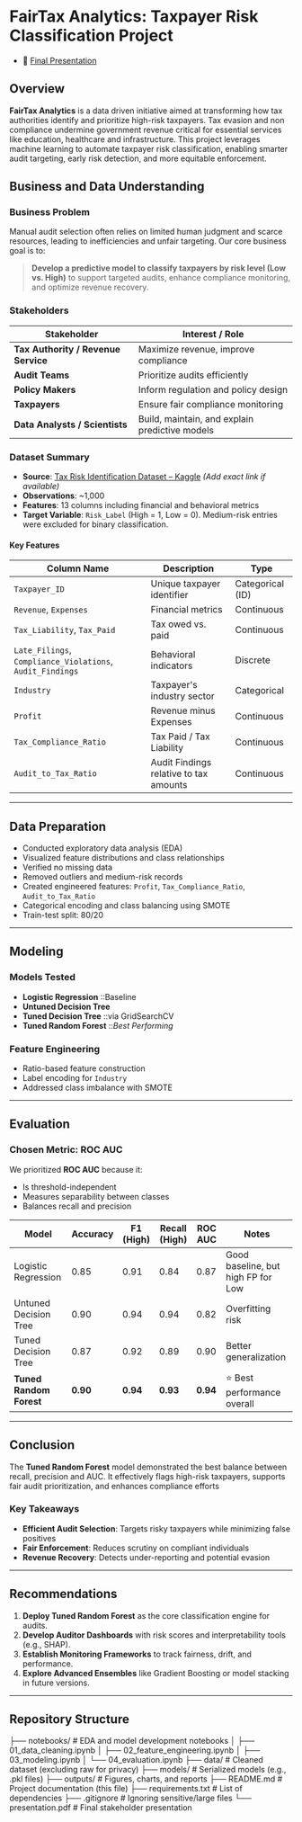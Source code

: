 # FairTax Analytics: Taxpayer Risk Classification Project

- 🔗 [Final Presentation](./Presentation.pdf) 
## Overview

**FairTax Analytics** is a data driven initiative aimed at transforming how tax authorities identify and prioritize high-risk taxpayers. Tax evasion and non compliance undermine government revenue critical for essential services like education, healthcare and infrastructure. This project leverages machine learning to automate taxpayer risk classification, enabling smarter audit targeting, early risk detection, and more equitable enforcement.

## Business and Data Understanding

### Business Problem

Manual audit selection often relies on limited human judgment and scarce resources, leading to inefficiencies and unfair targeting. Our core business goal is to:

> **Develop a predictive model to classify taxpayers by risk level (Low vs. High)** to support targeted audits, enhance compliance monitoring, and optimize revenue recovery.

### Stakeholders

| Stakeholder                  | Interest / Role                                |
|-----------------------------|------------------------------------------------|
| **Tax Authority / Revenue Service** | Maximize revenue, improve compliance     |
| **Audit Teams**             | Prioritize audits efficiently                   |
| **Policy Makers**           | Inform regulation and policy design             |
| **Taxpayers**               | Ensure fair compliance monitoring               |
| **Data Analysts / Scientists** | Build, maintain, and explain predictive models |

### Dataset Summary

- **Source**: [Tax Risk Identification Dataset – Kaggle](https://www.kaggle.com) *(Add exact link if available)*
- **Observations**: ~1,000
- **Features**: 13 columns including financial and behavioral metrics
- **Target Variable**: `Risk_Label` (High = 1, Low = 0). Medium-risk entries were excluded for binary classification.

#### Key Features

| Column Name                | Description                                    | Type            |
|---------------------------|------------------------------------------------|-----------------|
| `Taxpayer_ID`             | Unique taxpayer identifier                     | Categorical (ID)|
| `Revenue`, `Expenses`     | Financial metrics                              | Continuous       |
| `Tax_Liability`, `Tax_Paid` | Tax owed vs. paid                          | Continuous       |
| `Late_Filings`, `Compliance_Violations`, `Audit_Findings` | Behavioral indicators | Discrete         |
| `Industry`                | Taxpayer's industry sector                     | Categorical      |
| `Profit`                  | Revenue minus Expenses                         | Continuous       |
| `Tax_Compliance_Ratio`    | Tax Paid / Tax Liability                       | Continuous       |
| `Audit_to_Tax_Ratio`      | Audit Findings relative to tax amounts         | Continuous       |

---

## Data Preparation

- Conducted exploratory data analysis (EDA)
- Visualized feature distributions and class relationships
- Verified no missing data
- Removed outliers and medium-risk records
- Created engineered features: `Profit`, `Tax_Compliance_Ratio`, `Audit_to_Tax_Ratio`
- Categorical encoding and class balancing using SMOTE
- Train-test split: 80/20

---

## Modeling

### Models Tested

- **Logistic Regression** ::Baseline
- **Untuned Decision Tree**
- **Tuned Decision Tree** ::via GridSearchCV
- **Tuned Random Forest** ::*Best Performing*

### Feature Engineering

- Ratio-based feature construction
- Label encoding for `Industry`
- Addressed class imbalance with SMOTE

---

## Evaluation

### Chosen Metric: ROC AUC

We prioritized **ROC AUC** because it:
- Is threshold-independent
- Measures separability between classes
- Balances recall and precision

| Model                    | Accuracy | F1 (High) | Recall (High) | ROC AUC | Notes                               |
|--------------------------|----------|-----------|----------------|---------|--------------------------------------|
| Logistic Regression      | 0.85     | 0.91      | 0.84           | 0.87    | Good baseline, but high FP for Low   |
| Untuned Decision Tree    | 0.90     | 0.94      | 0.94           | 0.82    | Overfitting risk                     |
| Tuned Decision Tree      | 0.87     | 0.92      | 0.89           | 0.90    | Better generalization                |
| **Tuned Random Forest**  | **0.90** | **0.94**  | **0.93**       | **0.94**| ⭐ Best performance overall           |

---

## Conclusion

The **Tuned Random Forest** model demonstrated the best balance between recall, precision and AUC. It effectively flags high-risk taxpayers, supports fair audit prioritization, and enhances compliance efforts

### Key Takeaways

- **Efficient Audit Selection**: Targets risky taxpayers while minimizing false positives
- **Fair Enforcement**: Reduces scrutiny on compliant individuals
- **Revenue Recovery**: Detects under-reporting and potential evasion

---

## Recommendations

1. **Deploy Tuned Random Forest** as the core classification engine for audits.
2. **Develop Auditor Dashboards** with risk scores and interpretability tools (e.g., SHAP).
3. **Establish Monitoring Frameworks** to track fairness, drift, and performance.
4. **Explore Advanced Ensembles** like Gradient Boosting or model stacking in future versions.

---
## Repository Structure

├── notebooks/ # EDA and model development notebooks
│ ├── 01_data_cleaning.ipynb
│ ├── 02_feature_engineering.ipynb
│ ├── 03_modeling.ipynb
│ └── 04_evaluation.ipynb
├── data/ # Cleaned dataset (excluding raw for privacy)
├── models/ # Serialized models (e.g., .pkl files)
├── outputs/ # Figures, charts, and reports
├── README.md # Project documentation (this file)
├── requirements.txt # List of dependencies
├── .gitignore # Ignoring sensitive/large files
└── presentation.pdf # Final stakeholder presentation 

